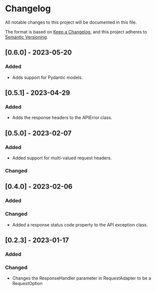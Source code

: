 # Changelog

All notable changes to this project will be documented in this file.

The format is based on [Keep a Changelog](https://keepachangelog.com/en/1.0.0/),
and this project adheres to [Semantic Versioning](https://semver.org/spec/v2.0.0.html).

## [0.6.0] - 2023-05-20

### Added

- Adds support for Pydantic models.

## [0.5.1] - 2023-04-29

### Added

- Adds the response headers to the APIError class.

## [0.5.0] - 2023-02-07

### Added

- Added support for multi-valued request headers.

### Changed


## [0.4.0] - 2023-02-06

### Added

### Changed

- Added a response status code property to the API exception class.

## [0.2.3] - 2023-01-17

### Added

### Changed
- Changes the ResponseHandler parameter in RequestAdapter to be a RequestOption